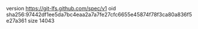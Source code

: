 version https://git-lfs.github.com/spec/v1
oid sha256:97442df1ee5da7bc4eaa2a7a7fe27cfc6655e45874f78f3ca80a836f5e27a361
size 14043
